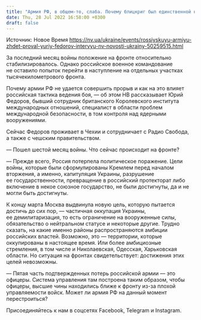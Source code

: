 ```yaml
---
title: "Армия РФ, в общем-то, слаба. Почему блицкриг был единственной надеждой Кремля, и она умерла вместе с 40 тыс. солдат, — военный эксперт"
date: Thu, 28 Jul 2022 16:58:00 +0300
draft: false
---
```

Источник: Новое Время https://nv.ua/ukraine/events/rossiyskuyu-armiyu-zhdet-proval-yuriy-fedorov-intervyu-nv-novosti-ukrainy-50259515.html


 За последний месяц войны положение на фронте относительно стабилизировалось. Однако российское военное командование не оставило попыток перейти в наступление на отдельных участках тысячекилометрового фронта.

Почему армии РФ не удается совершить прорыв и как на это влияет российская тактика ведения боя, — об этом НВ рассказывает Юрий Федоров, бывший сотрудник британского Королевского института международных отношений, специалист в области проблем международной безопасности, в том контроля над ядерными вооружениями.

Сейчас Федоров проживает в Чехии и сотрудничает с Радио Свобода, а также с чешским правительством.

— Пошел шестой месяц войны. Что сейчас происходит на фронте?

— Прежде всего, Россия потерпела политическое поражение. Цели войны, которые были сформулированы Кремлем перед началом вторжения, а именно, капитуляция Украины, разрушение ее государственности, превращение в российский протекторат либо включение в некое союзное государство, не были достигнуты, да и не могли быть достигнуты.

К концу марта Москва выдвинула новую цель, которую пытается достичь до сих пор, — частичная оккупация Украины, ее демилитаризация, то есть ограничение на вооруженные силы, обязательство о нейтральном статусе и некоторые другие. Трудно сказать, на какие именно районы распространяются амбиции российских властей. Возможно, это — территории, которые оккупированы в настоящее время. Или более амбициозные стремления, в том числе и Николаевская, Одесская, Харьковская области. Но ситуация на фронтах свидетельствует: достижения этих целей невозможны.

— Пятая часть подтвержденных потерь российской армии — это офицеры. Система управления там построена таким образом, чтобы офицеры, высшие чины находились ближе к фронту из-за плохой управляемости войск. Может ли армия РФ на данный момент перестроиться?

Присоединяйтесь к нам в соцсетях Facebook, Telegram и Instagram.
